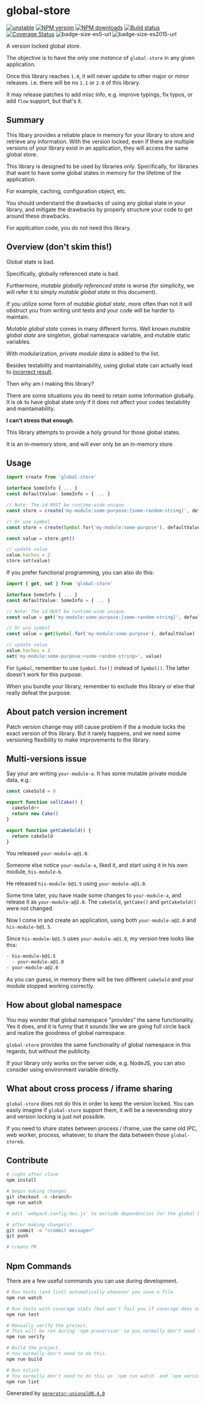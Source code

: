 # global-store

[![unstable][unstable-image]][unstable-url]
[![NPM version][npm-image]][npm-url]
[![NPM downloads][downloads-image]][downloads-url]
[![Build status][travis-image]][travis-url]
[![Coverage Status][coveralls-image]][coveralls-url]
![badge-size-es5-url]
![badge-size-es2015-url]

A version locked global store.

The objective is to have the only one *instance* of `global-store` in any given application.

Once this library reaches `1.0`, it will never update to other major or minor releases.
i.e. there will be no `1.1` or `2.0` of this library.

It may release patches to add misc info, e.g. improve typings, fix typos, or add `flow` support, but that's it.

## Summary

This libary provides a reliable place in memory for your library to store and retrieve any information.
With the version locked, even if there are multiple versions of your library exist in an application, they will access the same global store.

This library is designed to be used by libraries only.
Specifically, for libraries that want to have some global states in memory for the lifetime of the application.

For example, caching, configuration object, etc.

You should understand the drawbacks of using any global state in your library,
and mitigate the drawbacks by properly structure your code to get around these drawbacks.

For application code, you do not need this library.

## Overview (don't skim this!)

Global state is bad.

Specifically, globally referenced state is bad.

Furthermore, *mutable globally referenced state* is worse (for simplicity, we will refer it to simply *mutable global state* in this document).

If you utilize some form of *mutable global state*, more often than not it will obstruct you from writing unit tests and your code will be harder to maintain.

*Mutable global state* comes in many different forms.
Well known *mutable global state* are singleton, global namespace variable, and mutable static variables.

With modularization, *private module data* is added to the list.

Besides testability and maintainability, using global state can actually lead to [incorrect result](#multi-versions-issue).

Then why am I making this library?

There are some situations you do need to retain some information globally.
It is ok to have global state only if it does not affect your codes testability and maintainability.

**I can't stress that enough**.

This library attempts to provide a holy ground for those global states.

It is an in-memory store, and will ever only be an in-memory store.

## Usage

```ts
import create from 'global-store'

interface SomeInfo { ... }
const defaultValue: SomeInfo = { ... }

// Note: The id MUST be runtime-wide unique.
const store = create('my-module:some-purpose:[some-random-string]', defaultValue)

// Or use symbol
const store = create(Symbol.for('my-module:some-purpose'), defaultValue)

const value = store.get()

// update value
value.hachou = 2
store.set(value)
```

If you prefer functional programming, you can also do this:

```ts
import { get, set } from 'global-store'

interface SomeInfo { ... }
const defaultValue: SomeInfo = { ... }

// Note: The id MUST be runtime-wide unique.
const value = get('my-module:some-purpose:[some-random-string]', defaultValue)

// Or use symbol
const value = get(Symbol.for('my-module:some-purpose'), defaultValue)

// update value
value.hachou = 2
set('my-module:some-purpose:<some-random-string>', value)
```

For `Symbol`, remember to use `Symbol.for()` instead of `Symbol()`.
The latter doesn't work for this purpose.

When you bundle your library, remember to exclude this library or else that really defeat the purpose.

## About patch version increment

Patch version change may still cause problem if the a module locks the exact version of this library.
But it rarely happens, and we need some versioning flexibility to make improvements to the library.

## Multi-versions issue

Say your are writing `your-module-a`.
It has some mutable private module data, e.g.:

```ts
const cakeSold = 0

export function sellCake() {
  cakeSold++
  return new Cake()
}

export function getCakeSold() {
  return cakeSold
}
```

You released `your-module-a@1.0`.

Someone else notice `your-module-a`, liked it, and start using it in his own module, `his-module-b`.

He released `his-module-b@1.5` using `your-module-a@1.0`.

Some time later, you have made some changes to `your-module-a`, and release it as `your-module-a@2.0`.
The `cakeSold`, `getCake()` and `getCakeSold()` were not changed.

Now I come in and create an application, using both `your-module-a@2.0` and `his-module-b@1.5`.

Since `his-module-b@1.5` uses `your-module-a@1.0`, my version tree looks like this:

```sh
- his-module-b@1.5
  - your-module-a@1.0
- your-module-a@2.0
```

As you can guess, in memory there will be two different `cakeSold` and your module stopped working correctly.

## How about global namespace

You may wonder that global namespace "provides" the same functionality.
Yes it does, and it is funny that it sounds like we are going full circle back and realize the goodness of global namespace.

`global-store` provides the same functionality of global namespace in this regards, but without the publicity.

If your library only works on the server side, e.g. NodeJS, you can also consider using environment variable directly.

## What about cross process / iframe sharing

`global-store` does not do this in order to keep the version locked.
You can easily imagine if `global-store` support them, it will be a neverending story and version locking is just not possible.

If you need to share states between process / iframe, use the same old IPC, web worker, process, whatever, to share the data between those `global-store`s.

## Contribute

```sh
# right after clone
npm install

# begin making changes
git checkout -b <branch>
npm run watch

# edit `webpack.config.dev.js` to exclude dependencies for the global build.

# after making change(s)
git commit -m "<commit message>"
git push

# create PR
```

## Npm Commands

There are a few useful commands you can use during development.

```sh
# Run tests (and lint) automatically whenever you save a file.
npm run watch

# Run tests with coverage stats (but won't fail you if coverage does not meet criteria)
npm run test

# Manually verify the project.
# This will be ran during 'npm preversion' so you normally don't need to run this yourself.
npm run verify

# Build the project.
# You normally don't need to do this.
npm run build

# Run tslint
# You normally don't need to do this as `npm run watch` and `npm version` will automatically run lint for you.
npm run lint
```

Generated by [`generator-unional@0.4.0`](https://github.com/unional/unional-cli)

[unstable-image]: http://badges.github.io/stability-badges/dist/unstable.svg
[unstable-url]: http://github.com/badges/stability-badges
[npm-image]: https://img.shields.io/npm/v/global-store.svg?style=flat
[npm-url]: https://npmjs.org/package/global-store
[downloads-image]: https://img.shields.io/npm/dm/global-store.svg?style=flat
[downloads-url]: https://npmjs.org/package/global-store
[travis-image]: https://img.shields.io/travis/unional/global-store.svg?style=flat
[travis-url]: https://travis-ci.org/unional/global-store
[coveralls-image]: https://coveralls.io/repos/github/unional/global-store/badge.svg
[coveralls-url]: https://coveralls.io/github/unional/global-store
[badge-size-es5-url]: http://img.badgesize.io/unional/global-store/master/dist/global-store.es5.js.svg?label=es5_size
[badge-size-es2015-url]: http://img.badgesize.io/unional/global-store/master/dist/global-store.es2015.js.svg?label=es2015_size
